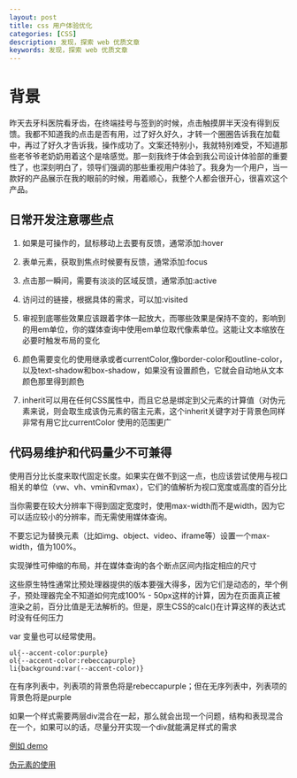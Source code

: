 ```yaml
---
layout: post
title: css 用户体验优化
categories: [CSS]
description: 发现，探索 web 优质文章
keywords: 发现，探索 web 优质文章
---
```


# 背景
昨天去牙科医院看牙齿，在终端挂号与签到的时候，点击触摸屏半天没有得到反馈。我都不知道我的点击是否有用，过了好久好久，才转一个圈圈告诉我在加载中，再过了好久才告诉我，操作成功了。文案还特别小，我就特别难受，不知道那些老爷爷老奶奶用着这个是啥感觉。那一刻我终于体会到我公司设计体验部的重要性了，也深刻明白了，领导们强调的那些重视用户体验了。我身为一个用户，当一款好的产品展示在我的眼前的时候，用着顺心，我整个人都会很开心，很喜欢这个产品。

## 日常开发注意哪些点

1. 如果是可操作的，鼠标移动上去要有反馈，通常添加:hover

2. 表单元素，获取到焦点时候要有反馈，通常添加:focus

3. 点击那一瞬间，需要有淡淡的区域反馈，通常添加:active

4. 访问过的链接，根据具体的需求，可以加:visited

5. 审视到底哪些效果应该跟着字体一起放大，而哪些效果是保持不变的，影响到的用em单位，你的媒体查询中使用em单位取代像素单位。这能让文本缩放在必要时触发布局的变化

6. 颜色需要变化的使用继承或者currentColor,像border-color和outline-color，以及text-shadow和box-shadow，如果没有设置颜色，它就会自动地从文本颜色那里得到颜色

7. inherit可以用在任何CSS属性中，而且它总是绑定到父元素的计算值（对伪元素来说，则会取生成该伪元素的宿主元素，这个inherit关键字对于背景色同样非常有用它比currentColor 使用的范围更广

## 代码易维护和代码量少不可兼得

使用百分比长度来取代固定长度。如果实在做不到这一点，也应该尝试使用与视口相关的单位（vw、vh、vmin和vmax），它们的值解析为视口宽度或高度的百分比

当你需要在较大分辨率下得到固定宽度时，使用max-width而不是width，因为它可以适应较小的分辨率，而无需使用媒体查询。

不要忘记为替换元素（比如img、object、video、iframe等）设置一个max-width，值为100%。

实现弹性可伸缩的布局，并在媒体查询的各个断点区间内指定相应的尺寸

 这些原生特性通常比预处理器提供的版本要强大得多，因为它们是动态的，举个例子，预处理器完全不知道如何完成100% - 50px这样的计算，因为在页面真正被渲染之前，百分比值是无法解析的。但是，原生CSS的calc()在计算这样的表达式时没有任何压力

 var 变量也可以经常使用。

 ```
ul{--accent-color:purple}
ol{--accent-color:rebeccapurple}
li{background:var(--accent-color)}
 ```

 在有序列表中，列表项的背景色将是rebeccapurple；但在无序列表中，列表项的背景色将是purple

 如果一个样式需要两层div混合在一起，那么就会出现一个问题，结构和表现混合在一个，如果可以的话，尽量分开实现一个div就能满足样式的需求

 [例如 demo](https://codepen.io/qingchuang/pen/ZEBgjxa)

 [伪元素的使用](https://codepen.io/qingchuang/pen/bGBXxNW)